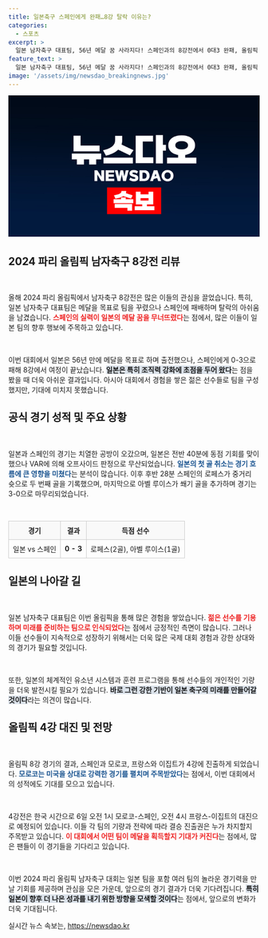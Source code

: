 ```yaml
---
title: 일본축구 스페인에게 완패…8강 탈락 이유는?
categories:
  - 스포츠
excerpt: >
  일본 남자축구 대표팀, 56년 메달 꿈 사라지다! 스페인과의 8강전에서 0대3 완패, 올림픽 역사에 또 한 번의 아쉬움을 남겼다.
feature_text: >
  일본 남자축구 대표팀, 56년 메달 꿈 사라지다! 스페인과의 8강전에서 0대3 완패, 올림픽 역사에 또 한 번의 아쉬움을 남겼다.
image: '/assets/img/newsdao_breakingnews.jpg'
---
```


<p><img src="/assets/img/newsdao_breakingnews.jpg" alt="firstkoreanews 속보" /></p>

<h2 data-ke-size="size26">2024 파리 올림픽 남자축구 8강전 리뷰</h2>

<p data-ke-size="size16">&nbsp;</p>

<p>올해 2024 파리 올림픽에서 남자축구 8강전은 많은 이들의 관심을 끌었습니다. 특히, 일본 남자축구 대표팀은 메달을 목표로 팀을 꾸렸으나 스페인에 패배하며 탈락의 아쉬움을 남겼습니다. <b><span style="color: #ee2323;">스페인의 실력이 일본의 메달 꿈을 무너뜨렸다</span></b>는 점에서, 많은 이들이 일본 팀의 향후 행보에 주목하고 있습니다.</p>

<p data-ke-size="size16">&nbsp;</p>

<p>이번 대회에서 일본은 56년 만에 메달을 목표로 하며 출전했으나, 스페인에게 0-3으로 패해 8강에서 여정이 끝났습니다. <b><span style="background-color: #21538527;">일본은 특히 조직력 강화에 초점을 두어 왔다</span></b>는 점을 봤을 때 더욱 아쉬운 결과입니다. 아시아 대회에서 경험을 쌓은 젊은 선수들로 팀을 구성했지만, 기대에 미치지 못했습니다. </p>

<h2 data-ke-size="size26">공식 경기 성적 및 주요 상황</h2>

<p data-ke-size="size16">&nbsp;</p>

<p>일본과 스페인의 경기는 치열한 공방이 오갔으며, 일본은 전반 40분에 동점 기회를 맞이했으나 VAR에 의해 오프사이드 판정으로 무산되었습니다. <b><span style="color: #1a5490;">일본의 첫 골 취소는 경기 흐름에 큰 영향을 미쳤다</span></b>는 분석이 많습니다. 이후 후반 28분 스페인의 로페스가 중거리 슛으로 두 번째 골을 기록했으며, 마지막으로 아벨 루이스가 쐐기 골을 추가하며 경기는 3-0으로 마무리되었습니다.</p>

<p data-ke-size="size16">&nbsp;</p>

<table style="width: 100%; border-collapse: collapse;">
    <thead>
        <tr>
            <th style="border: 1px solid #ccc; padding: 8px; text-align: center; background-color: #f9f9f9;">경기</th>
            <th style="border: 1px solid #ccc; padding: 8px; text-align: center; background-color: #f9f9f9;">결과</th>
            <th style="border: 1px solid #ccc; padding: 8px; text-align: center; background-color: #f9f9f9;">득점 선수</th>
        </tr>
    </thead>
    <tbody>
        <tr>
            <td style="border: 1px solid #ccc; padding: 8px; text-align: center;">일본 vs 스페인</td>
            <td style="border: 1px solid #ccc; padding: 8px; text-align: center;"><b>0 - 3</b></td>
            <td style="border: 1px solid #ccc; padding: 8px; text-align: center;">로페스(2골), 아벨 루이스(1골)</td>
        </tr>
    </tbody>
</table>

<h2 data-ke-size="size26">일본의 나아갈 길</h2>

<p data-ke-size="size16">&nbsp;</p>

<p>일본 남자축구 대표팀은 이번 올림픽을 통해 많은 경험을 쌓았습니다. <b><span style="color: #ee2323;">젊은 선수를 기용하며 미래를 준비하는 팀으로 인식되었다</span></b>는 점에서 긍정적인 측면이 많습니다. 그러나 이들 선수들이 지속적으로 성장하기 위해서는 더욱 많은 국제 대회 경험과 강한 상대와의 경기가 필요할 것입니다.</p>

<p data-ke-size="size16">&nbsp;</p>

<p>또한, 일본의 체계적인 유소년 시스템과 훈련 프로그램을 통해 선수들의 개인적인 기량을 더욱 발전시킬 필요가 있습니다. <b><span style="background-color: #21538527;">바로 그런 강한 기반이 일본 축구의 미래를 만들어갈 것이다</span></b>라는 의견이 많습니다.</p>

<h2 data-ke-size="size26">올림픽 4강 대진 및 전망</h2>

<p data-ke-size="size16">&nbsp;</p>

<p>올림픽 8강 경기의 결과, 스페인과 모로코, 프랑스와 이집트가 4강에 진출하게 되었습니다. <b><span style="color: #1a5490;">모로코는 미국을 상대로 강력한 경기를 펼치며 주목받았다</span></b>는 점에서, 이번 대회에서의 성적에도 기대를 모으고 있습니다. </p>

<p data-ke-size="size16">&nbsp;</p>

<p>4강전은 한국 시간으로 6일 오전 1시 모로코-스페인, 오전 4시 프랑스-이집트의 대진으로 예정되어 있습니다. 이들 각 팀의 기량과 전략에 따라 결승 진출권은 누가 차지할지 주목받고 있습니다. <b><span style="color: #ee2323;">이 대회에서 어떤 팀이 메달을 획득할지 기대가 커진다</span></b>는 점에서, 많은 팬들이 이 경기들을 기다리고 있습니다.</p>

<p data-ke-size="size16">&nbsp;</p>

<p>이번 2024 파리 올림픽 남자축구 대회는 일본 팀을 포함 여러 팀의 놀라운 경기력을 만날 기회를 제공하며 관심을 모은 가운데, 앞으로의 경기 결과가 더욱 기다려집니다. <b><span style="background-color: #21538527;">특히 일본이 향후 더 나은 성과를 내기 위한 방향을 모색할 것이다</span></b>는 점에서, 앞으로의 변화가 더욱 기대됩니다.</p>
실시간 뉴스 속보는, <a href="https://newsdao.kr" rel="dofollow">https://newsdao.kr</a>


